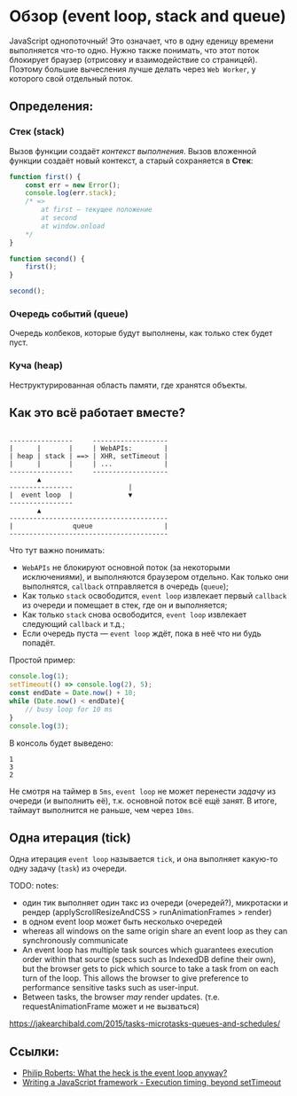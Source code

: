 # Обзор (event loop, stack and queue)

JavaScript однопоточный! Это означает, что в одну еденицу времени выполняется что-то одно.
Нужно также понимать, что этот поток блокирует браузер (отрисовку и взаимодействие со страницей).
Поэтому большие вычесления лучше делать через `Web Worker`, у которого свой отдельный поток.

## Определения:

### Стек (stack)

Вызов функции создаёт _контекст выполнения_. Вызов вложенной функции создаёт новый контекст,
а старый сохраняется в **Стек**:

```js
function first() {
    const err = new Error();
    console.log(err.stack);
    /* =>
        at first — текущее положение
        at second
        at window.onload
    */
}

function second() {
	first();
}

second();
```

### Очередь событий (queue)

Очередь колбеков, которые будут выполнены, как только стек будет пуст.

### Куча (heap)

Неструктурированная область памяти, где хранятся объекты.

## Как это всё работает вместе?

```

----------------     -------------------
|      |       |     | WebAPIs:        |
| heap | stack | ==> | XHR, setTimeout |
|      |       |     | ...             |
----------------     -------------------
       ▲
----------------              |
|  event loop  |              ▼
----------------
       ▲
----------------------------------------
|               queue                  |
----------------------------------------

```

Что тут важно понимать:

* `WebAPIs` не блокируют основной поток (за некоторыми исключениями), и выполняются браузером отдельно.
  Как только они выполнятся, `callback` отправляется в очередь (`queue`);
* Как только `stack` освободится, `event loop` извлекает первый `callback` из очереди и помещает в стек,
  где он и выполняется;
* Как только `stack` снова освободится, `event loop` извлекает следующий `callback` и т.д.;
* Если очередь пуста — `event loop` ждёт, пока в неё что ни будь попадёт.

Простой пример:

```js
console.log(1);
setTimeout(() => console.log(2), 5);
const endDate = Date.now() + 10;
while (Date.now() < endDate){
	// busy loop for 10 ms
}
console.log(3);
```

В консоль будет выведено:

```
1
3
2
```

Не смотря на таймер в `5ms`, `event loop` не может перенести _задачу_ из очереди (и выполнить её),
т.к. основной поток всё ещё занят. В итоге, таймаут выполнится не раньше, чем через `10ms`.

## Одна итерация (tick)

Одна итерация `event loop` называется `tick`, и она выполняет какую-то одну задачу (`task`) из очереди.

TODO: notes:
* один тик выполняет один такс из очереди (очередей?), микротаски и рендер (applyScrollResizeAndCSS > runAnimationFrames > render)
* в одном event loop может быть несколько очередей
* whereas all windows on the same origin share an event loop as they can synchronously communicate
* An event loop has multiple task sources which guarantees execution order within that source (specs such as IndexedDB define their own), but the browser gets to pick which source to take a task from on each turn of the loop. This allows the browser to give preference to performance sensitive tasks such as user-input.
* Between tasks, the browser _may_ render updates. (т.е. requestAnimationFrame может и не вызваться)

https://jakearchibald.com/2015/tasks-microtasks-queues-and-schedules/

## Ссылки:

* [Philip Roberts: What the heck is the event loop anyway?](https://www.youtube.com/watch?v=8aGhZQkoFbQ)
* [Writing a JavaScript framework - Execution timing, beyond setTimeout](https://blog.risingstack.com/writing-a-javascript-framework-execution-timing-beyond-settimeout/)
